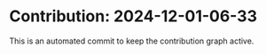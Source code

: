 # Contribution: 2024-12-01-06-33
This is an automated commit to keep the contribution graph active.
